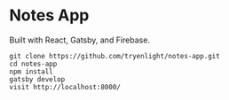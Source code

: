# Notes App

Built with React, Gatsby, and Firebase.

```
git clone https://github.com/tryenlight/notes-app.git
cd notes-app
npm install
gatsby develop
visit http://localhost:8000/
```
